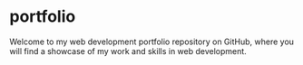 # portfolio
Welcome to my web development portfolio repository on GitHub, where you will find a showcase of my work and skills in web development.
